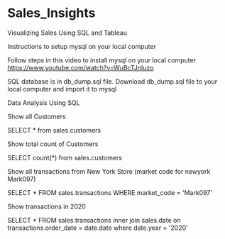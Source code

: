 # Sales_Insights
Visualizing Sales Using SQL and Tableau

Instructions to setup mysql on your local computer

Follow steps in this video  to install mysql on your local computer https://www.youtube.com/watch?v=WuBcTJnIuzo

SQL database is in db_dump.sql file. Download db_dump.sql file to your local computer and import it to mysql 


Data Analysis Using SQL

Show all Customers

SELECT * from sales.customers

Show total count of Customers

SELECT count(*) from sales.customers

Show all transactions from New York Store (market code for newyork Mark097)

SELECT * FROM sales.transactions
WHERE market_code = 'Mark097'

Show transactions in 2020

SELECT * FROM sales.transactions
inner join sales.date
on transactions.order_date = date.date
where date.year = '2020'
